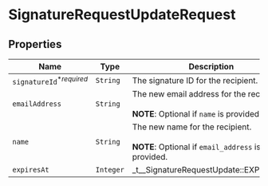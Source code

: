 

# SignatureRequestUpdateRequest



## Properties

Name | Type | Description | Notes
------------ | ------------- | ------------- | -------------
| `signatureId`<sup>*_required_</sup> | ```String``` |  The signature ID for the recipient.  |  |
| `emailAddress` | ```String``` |  The new email address for the recipient.<br><br>**NOTE**: Optional if `name` is provided.  |  |
| `name` | ```String``` |  The new name for the recipient.<br><br>**NOTE**: Optional if `email_address` is provided.  |  |
| `expiresAt` | ```Integer``` |  _t__SignatureRequestUpdate::EXPIRES_AT  |  |



